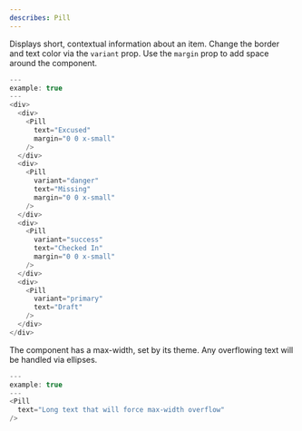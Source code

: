 ```yaml
---
describes: Pill
---
```


Displays short, contextual information about an item. Change the border
and text color via the `variant` prop. Use the `margin` prop to add space around
the component.

```js
---
example: true
---
<div>
  <div>
    <Pill
      text="Excused"
      margin="0 0 x-small"
    />
  </div>
  <div>
    <Pill
      variant="danger"
      text="Missing"
      margin="0 0 x-small"
    />
  </div>
  <div>
    <Pill
      variant="success"
      text="Checked In"
      margin="0 0 x-small"
    />
  </div>
  <div>
    <Pill
      variant="primary"
      text="Draft"
    />
  </div>
</div>
```
The component has a max-width, set by its theme. Any overflowing text will
be handled via ellipses.

```js
---
example: true
---
<Pill
  text="Long text that will force max-width overflow"
/>
```
